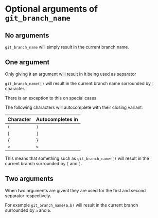 # Optional arguments of `git_branch_name`

## No arguments

`git_branch_name` will simply result in the current branch name.

## One argument

Only giving it an argument will result in it being used as separator

`git_branch_name(|)` will result in the current branch name sorrounded by `|` character.

There is an exception to this on special cases.

The following characters will autocomplete with their closing variant:

| Character | Autocompletes in |
| --------- | ---------------- |
| `(`       | `)`              |
| `[`       | `]`              |
| `{`       | `}`              |
| `<`       | `>`              |

This means that something such as `git_branch_name([)` will result in the current branch surrounded by `[` and `]`.

## Two arguments

When two arguments are givent they are used for the first and second separator respectively.

For example `git_branch_name(a,b)` will result in the current branch surrounded by `a` and `b`.

